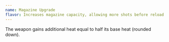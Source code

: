 ```yaml
---
name: Magazine Upgrade
flavor: Increases magazine capacity, allowing more shots before reload.
---
```

The weapon gains additional heat equal to half its base heat (rounded down). 
